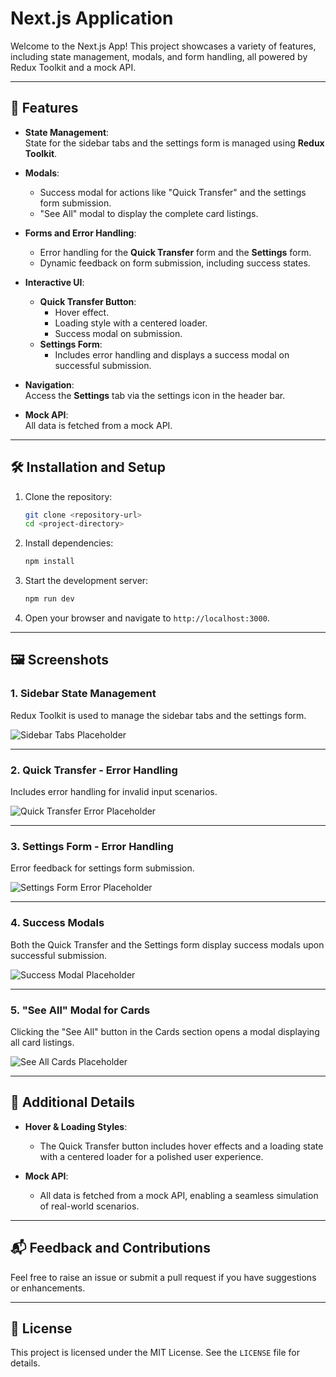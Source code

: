 # Next.js Application

Welcome to the Next.js App! This project showcases a variety of features, including state management, modals, and form handling, all powered by Redux Toolkit and a mock API.

---

## 🚀 Features

- **State Management**:  
  State for the sidebar tabs and the settings form is managed using **Redux Toolkit**.

- **Modals**:  
  - Success modal for actions like "Quick Transfer" and the settings form submission.  
  - "See All" modal to display the complete card listings.

- **Forms and Error Handling**:  
  - Error handling for the **Quick Transfer** form and the **Settings** form.  
  - Dynamic feedback on form submission, including success states.

- **Interactive UI**:  
  - **Quick Transfer Button**:
    - Hover effect.
    - Loading style with a centered loader.
    - Success modal on submission.  
  - **Settings Form**:
    - Includes error handling and displays a success modal on successful submission.

- **Navigation**:  
  Access the **Settings** tab via the settings icon in the header bar.

- **Mock API**:  
  All data is fetched from a mock API.

---

## 🛠 Installation and Setup

1. Clone the repository:
   ```bash
   git clone <repository-url>
   cd <project-directory>
   ```

2. Install dependencies:
   ```bash
   npm install
   ```

3. Start the development server:
   ```bash
   npm run dev
   ```

4. Open your browser and navigate to `http://localhost:3000`.

---

## 🖼️ Screenshots

### 1. Sidebar State Management
Redux Toolkit is used to manage the sidebar tabs and the settings form.

![Sidebar Tabs Placeholder](./images/sidebar-tabs.png)

---

### 2. Quick Transfer - Error Handling
Includes error handling for invalid input scenarios.

![Quick Transfer Error Placeholder](./images/quick-transfer-error.png)

---

### 3. Settings Form - Error Handling
Error feedback for settings form submission.

![Settings Form Error Placeholder](./images/settings-form-error.png)

---

### 4. Success Modals
Both the Quick Transfer and the Settings form display success modals upon successful submission.

![Success Modal Placeholder](./images/success-modal.png)

---

### 5. "See All" Modal for Cards
Clicking the "See All" button in the Cards section opens a modal displaying all card listings.

![See All Cards Placeholder](./images/see-all-cards.png)

---

## 🎨 Additional Details

- **Hover & Loading Styles**:
  - The Quick Transfer button includes hover effects and a loading state with a centered loader for a polished user experience.

- **Mock API**:
  - All data is fetched from a mock API, enabling a seamless simulation of real-world scenarios.

---


## 📬 Feedback and Contributions

Feel free to raise an issue or submit a pull request if you have suggestions or enhancements.

---

## 📝 License

This project is licensed under the MIT License. See the `LICENSE` file for details.
